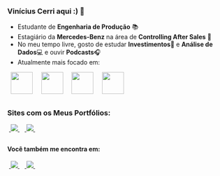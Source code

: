 ### Vinícius Cerri aqui :) 👋

- Estudante de **Engenharia de Produção** 📚
- Estagiário da **Mercedes-Benz** na área de **Controlling After Sales** 🚛
- No meu tempo livre, gosto de estudar **Investimentos**💸 e **Análise de Dados**💻 e ouvir **Podcasts**🎧
- Atualmente mais focado em:
<div style="display: inline">
  &nbsp;&nbsp;<img width="50" height="50" src="https://logodownload.org/wp-content/uploads/2020/04/excel-logo-0.png" />&nbsp;&nbsp;
  &nbsp;&nbsp;<img width="50" height="50" src="https://serkonda7.gallerycdn.vsassets.io/extensions/serkonda7/vscode-vba/0.9.0/1686121620796/Microsoft.VisualStudio.Services.Icons.Default" />&nbsp;&nbsp;
  &nbsp;&nbsp;<img width="50" height="50" src="https://upload.wikimedia.org/wikipedia/commons/thumb/c/cf/New_Power_BI_Logo.svg/630px-New_Power_BI_Logo.svg.png" />&nbsp;&nbsp;
  &nbsp;&nbsp;<img width="50" height="50" src="https://cdn.jsdelivr.net/gh/devicons/devicon/icons/python/python-original-wordmark.svg" />&nbsp;&nbsp;
</div>

##

### Sites com os Meus Portfólios:
&nbsp;<a href="https://sites.google.com/view/portflio-vincius-cerri/in%C3%ADcio">
  <img src="https://img.shields.io/badge/power_bi-F2C811?style=for-the-badge&logo=powerbi&logoColor=black">
</a>&nbsp;
&nbsp;<a href="https://sites.google.com/view/portflio-excel/in%C3%ADcio">
  <img src="https://img.shields.io/badge/Microsoft_Excel-217346?style=for-the-badge&logo=microsoft-excel&logoColor=white">
</a>&nbsp;

##

#### Você também me encontra em:
&nbsp;<a href="https://www.linkedin.com/in/vinícius-cerri-24b41b23b">
  <img src="https://img.shields.io/badge/linkedin-%230077B5.svg?style=for-the-badge&logo=linkedin&logoColor=white">
</a>&nbsp;
&nbsp;<a href="https://www.instagram.com/vinicius_cerri_/">
  <img src="https://img.shields.io/badge/Instagram-%23E4405F.svg?style=for-the-badge&logo=Instagram&logoColor=white">
</a>&nbsp;
